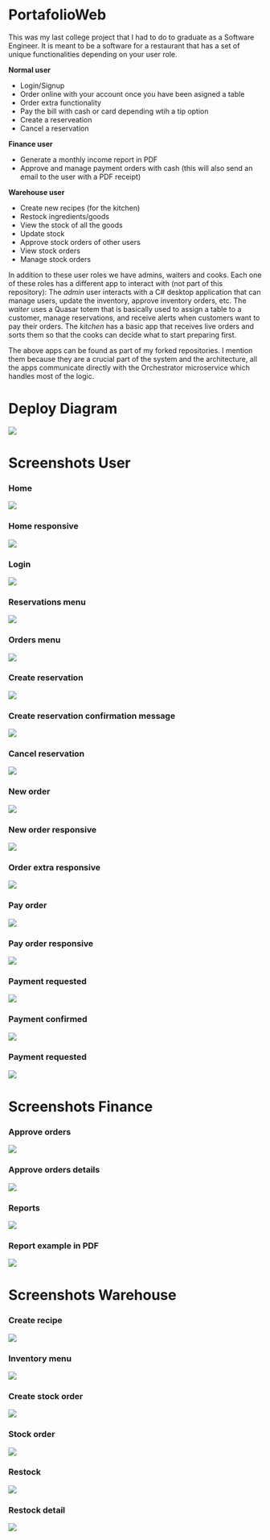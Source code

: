 # PortafolioWeb

This was my last college project that I had to do to graduate as a Software Engineer. It is meant to be a software for a restaurant that has a set of unique functionalities depending on your user role.

**Normal user**
- Login/Signup
- Order online with your account once you have been asigned a table
- Order extra functionality
- Pay the bill with cash or card depending wtih a tip option
- Create a reserveation
- Cancel a reservation

**Finance user**
- Generate a monthly income report in PDF
- Approve and manage payment orders with cash (this will also send an email to the user with a PDF receipt)


**Warehouse user**
- Create new recipes (for the kitchen)
- Restock ingredients/goods
- View the stock of all the goods
- Update stock
- Approve stock orders of other users
- View stock orders
- Manage stock orders


In addition to these user roles we have admins, waiters and cooks. Each one of these roles has a different app to interact with (not part of this repository): 
The *admin* user interacts with a C# desktop application that can manage users, update the inventory, approve inventory orders, etc. 
The *waiter* uses a Quasar totem that is basically used to assign a table to a customer, manage reservations, and receive alerts when customers want to pay their orders. 
The *kitchen* has a basic app that receives live orders and sorts them so that the cooks can decide what to start preparing first.

The above apps can be found as part of my forked repositories. I mention them because they are a crucial part of the system and the architecture, all the apps communicate directly with the Orchestrator microservice which handles most of the logic.


# Deploy Diagram

<img src="https://github.com/Rffrench/PortafolioWeb/blob/master/Screenshots/DEPLOY-DIAGRAM.png">
<br>


# Screenshots User

### Home
<img src="https://github.com/Rffrench/PortafolioWeb/blob/master/Screenshots/home.png">
<br>

### Home responsive
<img src="https://github.com/Rffrench/PortafolioWeb/blob/master/Screenshots/home-responsive.png">
<br>

### Login
<img src="https://github.com/Rffrench/PortafolioWeb/blob/master/Screenshots/login.png">
<br>

### Reservations menu
<img src="https://github.com/Rffrench/PortafolioWeb/blob/master/Screenshots/reservations.png">
<br>

### Orders menu
<img src="https://github.com/Rffrench/PortafolioWeb/blob/master/Screenshots/orders.png">
<br>

### Create reservation
<img src="https://github.com/Rffrench/PortafolioWeb/blob/master/Screenshots/create-reservation.png">
<br>

### Create reservation confirmation message
<img src="https://github.com/Rffrench/PortafolioWeb/blob/master/Screenshots/create-reservation-confirmed.png">
<br>

### Cancel reservation
<img src="https://github.com/Rffrench/PortafolioWeb/blob/master/Screenshots/cancel-reservation.png">
<br>

### New order
<img src="https://github.com/Rffrench/PortafolioWeb/blob/master/Screenshots/new-order.png">
<br>

### New order responsive
<img src="https://github.com/Rffrench/PortafolioWeb/blob/master/Screenshots/new-order-responsive.png">
<br>

### Order extra responsive
<img src="https://github.com/Rffrench/PortafolioWeb/blob/master/Screenshots/order-extra-responsive.png">
<br>

### Pay order
<img src="https://github.com/Rffrench/PortafolioWeb/blob/master/Screenshots/pay-order.png">
<br>

### Pay order responsive
<img src="https://github.com/Rffrench/PortafolioWeb/blob/master/Screenshots/pay-order-responsive.png">
<br>

### Payment requested
<img src="https://github.com/Rffrench/PortafolioWeb/blob/master/Screenshots/payment-requested.png">
<br>

### Payment confirmed
<img src="https://github.com/Rffrench/PortafolioWeb/blob/master/Screenshots/payment-confirmed.png">
<br>

### Payment requested
<img src="https://github.com/Rffrench/PortafolioWeb/blob/master/Screenshots/payment-requested.png">
<br>


# Screenshots Finance

### Approve orders
<img src="https://github.com/Rffrench/PortafolioWeb/blob/master/Screenshots/approve-orders.png">
<br>

### Approve orders details
<img src="https://github.com/Rffrench/PortafolioWeb/blob/master/Screenshots/approve-order-details.png">
<br>

### Reports
<img src="https://github.com/Rffrench/PortafolioWeb/blob/master/Screenshots/reports.png">
<br>

### Report example in PDF
<img src="https://github.com/Rffrench/PortafolioWeb/blob/master/Screenshots/report-example.png">
<br>


# Screenshots Warehouse

### Create recipe
<img src="https://github.com/Rffrench/PortafolioWeb/blob/master/Screenshots/create-recipe.png">
<br>

### Inventory menu
<img src="https://github.com/Rffrench/PortafolioWeb/blob/master/Screenshots/inventory-menu.png">
<br>

### Create stock order
<img src="https://github.com/Rffrench/PortafolioWeb/blob/master/Screenshots/create-stock-order.png">
<br>

### Stock order
<img src="https://github.com/Rffrench/PortafolioWeb/blob/master/Screenshots/stock-order.png">
<br>

### Restock
<img src="https://github.com/Rffrench/PortafolioWeb/blob/master/Screenshots/restock.png">
<br>

### Restock detail
<img src="https://github.com/Rffrench/PortafolioWeb/blob/master/Screenshots/restock-detail.png">
<br>












